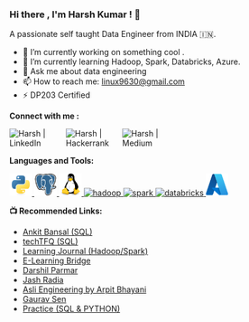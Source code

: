 ### Hi there , I'm Harsh Kumar ! 👋

A passionate self taught Data Engineer from INDIA 🇮🇳.

- 🔭 I’m currently working on something cool .
- 🌱 I’m currently learning Hadoop, Spark, Databricks, Azure.
- 💬 Ask me about data engineering
- 📫 How to reach me: linux9630@gmail.com
- ⚡ DP203 Certified

**Connect with me :**

<a href="https://www.linkedin.com/in/harsh-kumar-472393121/" target="_blank">
  <img align="left" alt="Harsh | LinkedIn" width="100px"  src="https://img.shields.io/badge/LinkedIn-0077B5?style=for-the-badge&logo=linkedin&logoColor=white" />
</a>

<a href="https://www.hackerrank.com/h369kr" target="_blank">
  <img align="left" alt="Harsh | Hackerrank" width="100px" src="https://img.shields.io/badge/-Hackerrank-2EC866?style=for-the-badge&logo=HackerRank&logoColor=white" />
</a>

<a href="https://medium.com/@h369kr" target="_blank">
  <img align="left" alt="Harsh | Medium" width="100px" src="https://img.shields.io/badge/Medium-12100E?style=for-the-badge&logo=medium&logoColor=white" />
</a>

<br>
<br>

<!--
- 👯 I’m looking to collaborate on ...
- 🤔 I’m looking for help with ...
- 😄 Pronouns: Laserarjun
- ⚡ Fun fact: ...
-->

**Languages and Tools:**

<p align="left">
  <a href="https://www.python.org/" target="_blank"> <img src="https://raw.githubusercontent.com/devicons/devicon/master/icons/python/python-original.svg" alt="python" width="40" height="40"/> </a>
  <a href="https://www.postgresql.org/" target="_blank"> <img src="https://raw.githubusercontent.com/devicons/devicon/master/icons/postgresql/postgresql-original.svg" alt="postgresql" width="40" height="40"/> </a>
  <a href="https://www.linux.org/" target="_blank"> <img src="https://raw.githubusercontent.com/devicons/devicon/master/icons/linux/linux-original.svg" alt="linux" width="40" height="40"/> </a>
  <a href="https://hadoop.apache.org/" target="_blank"> <img src="https://hadoop.apache.org/elephant.png" alt="hadoop" width="40" height="40"/> </a>
  <a href="https://spark.apache.org/" target="_blank"> <img src="https://www.dataversity.net/wp-content/uploads/2015/06/spark-logo.png" alt="spark" width="40" height="40"/> </a>
  <a href="https://www.databricks.com/" target="_blank"> <img src="https://www.databricks.com/en-website-assets/static/e6b356d9819308e5133bac62bb1e81ff/db-logo-stacked-white-desktop.svg" alt="databricks" width="40" height="40"/> </a>
  <a href="https://azure.microsoft.com/en-in/" target="_blank"> <img src="https://raw.githubusercontent.com/devicons/devicon/master/icons/azure/azure-original.svg" alt="azure" width="40" height="40"/> </a>
</p>

**📺 Recommended Links:**

<!-- LINKS:START -->
- [Ankit Bansal (SQL)](https://www.youtube.com/@ankitbansal6)
- [techTFQ (SQL)](https://www.youtube.com/@techTFQ)
- [Learning Journal (Hadoop/Spark)](https://www.youtube.com/@ScholarNest)
- [E-Learning Bridge](https://www.youtube.com/@shashank_mishra)
- [Darshil Parmar](https://www.youtube.com/@DarshilParmar)
- [Jash Radia](https://www.youtube.com/@JashRadia)
- [Asli Engineering by Arpit Bhayani](https://www.youtube.com/@AsliEngineering)
- [Gaurav Sen](https://www.youtube.com/@gkcs)
- [Practice (SQL & PYTHON)](https://www.hackerrank.com/)
<!-- LINKS:END -->

<!--
**Github Stats:**

  <img align="center" src="https://github-readme-stats.vercel.app/api?username=h369kr&show_icons=true&include_all_commits=true&theme=dark" alt="Harsh's github stats" />
  -->
